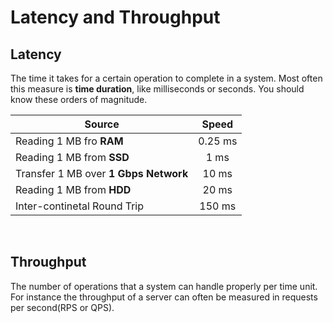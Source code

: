 # Latency and Throughput

## Latency

The time it takes for a certain operation to complete in a system. Most often this measure is **time duration**, like milliseconds or seconds. You should know these orders of magnitude.

| Source                                |  Speed  |
| ------------------------------------- | :-----: |
| Reading 1 MB fro **RAM**              | 0.25 ms |
| Reading 1 MB from **SSD**             |  1 ms   |
| Transfer 1 MB over **1 Gbps Network** |  10 ms  |
| Reading 1 MB from **HDD**             |  20 ms  |
| Inter-continetal Round Trip           | 150 ms  |

&nbsp;

## Throughput

The number of operations that a system can handle properly per time unit. For instance the throughput of a server can often be measured in requests per second(RPS or QPS).
